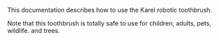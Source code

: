 This documentation describes how to use the Karel robotic toothbrush.

Note that this toothbrush is totally safe to use for children, adults, pets, wildlife. and trees.
